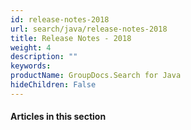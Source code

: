```yaml
---
id: release-notes-2018
url: search/java/release-notes-2018
title: Release Notes - 2018
weight: 4
description: ""
keywords: 
productName: GroupDocs.Search for Java
hideChildren: False
---
```

#### Articles in this section
